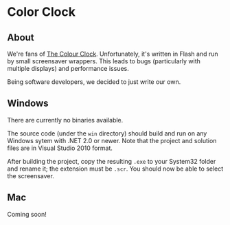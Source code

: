 Color Clock
===========

About
-----
We're fans of [The Colour Clock][TCC]. Unfortunately, it's written in Flash 
and run by small screensaver wrappers. This leads to bugs (particularly with 
multiple displays) and performance issues.

Being software developers, we decided to just write our own.

Windows
-------
There are currently no binaries available.

The source code (under the `win` directory) should build and run on any 
Windows sytem with .NET 2.0 or newer. Note that the project and solution files 
are in Visual Studio 2010 format.

After building the project, copy the resulting `.exe` to your System32 folder
and rename it; the extension must be `.scr`. You should now be able to select
the screensaver.

Mac
---
Coming soon!

[TCC]: http://www.thecolourclock.co.uk/
